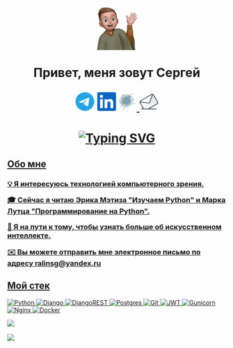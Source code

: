 <h1 align="center"><a href="https://github.com/ralinsg"><img src="https://raw.githubusercontent.com/ralinsg/ralinsg/6f6bf5db7935a265cdbe171a6178ca35fb706b39/swg/ralinsg.svg" height="100"/></a> <p>Привет, меня зовут Сергей<p> <a href="https://t.me/Ralinsg" ><img src="https://raw.githubusercontent.com/ralinsg/ralinsg/6f6bf5db7935a265cdbe171a6178ca35fb706b39/swg/telegramm.svg" height="43"/></a> <a href="https://www.linkedin.com/in/ralinsg"><img src="https://raw.githubusercontent.com/ralinsg/ralinsg/6f6bf5db7935a265cdbe171a6178ca35fb706b39/swg/linkedin.svg" height="43"/></a> <a href="https://career.habr.com/ralinsg"><img src="https://raw.githubusercontent.com/ralinsg/ralinsg/c852bff140714af01d7ab4e76a45afc289d73a33/swg/habr_career(logo).svg" height="43"/a> <a href="mailto:ralinsg@yandex.ru"><img src="https://raw.githubusercontent.com/ralinsg/ralinsg/2d5c9eb7a47fa8d618265255a8512fffb57999cf/swg/mail.svg" height="43"/a><p> </h1>



<h1 align="center"><a href="https://git.io/typing-svg"><img src="https://readme-typing-svg.demolab.com?font=Fira+Code&pause=1000&color=688A95&center=%D0%B8%D1%81%D1%82%D0%B8%D0%BD%D0%BD%D1%8B%D0%B9&vCenter=%D0%B8%D1%81%D1%82%D0%B8%D0%BD%D0%BD%D1%8B%D0%B9&width=435&lines=Python-%D1%80%D0%B0%D0%B7%D1%80%D0%B0%D0%B1%D0%BE%D1%82%D1%87%D0%B8%D0%BA+(backend)" alt="Typing SVG" /> </h1>
<h2>Обо мне</h2>
<h3>
💡 Я интересуюсь технологией компьютерного зрения.<p>
<p>🎓 Сейчас я читаю Эрика Мэтиза "Изучаем Python" и Марка Лутца "Программирование на Python".<p>
🌱 Я на пути к тому, чтобы узнать больше об искусственном интеллекте.<p>
✉️ Вы можете отправить мне электронное письмо по адресу ralinsg@yandex.ru

</h3>
<h2>Мой стек</h2>

![Python](https://img.shields.io/badge/python-3670A0?style=for-the-badge&logo=python&logoColor=ffdd54) ![Django](https://img.shields.io/badge/django-%23092E20.svg?style=for-the-badge&logo=django&logoColor=white) ![DjangoREST](https://img.shields.io/badge/DJANGO-REST-ff1709?style=for-the-badge&logo=django&logoColor=white&color=ff1709&labelColor=gray) ![Postgres](https://img.shields.io/badge/postgres-%23316192.svg?style=for-the-badge&logo=postgresql&logoColor=white) ![Git](https://img.shields.io/badge/git-%23F05033.svg?style=for-the-badge&logo=git&logoColor=white) ![JWT](https://img.shields.io/badge/JWT-black?style=for-the-badge&logo=JSON%20web%20tokens) ![Gunicorn](https://img.shields.io/badge/gunicorn-%298729.svg?style=for-the-badge&logo=gunicorn&logoColor=white) ![Nginx](https://img.shields.io/badge/nginx-%23009639.svg?style=for-the-badge&logo=nginx&logoColor=white) ![Docker](https://img.shields.io/badge/docker-%230db7ed.svg?style=for-the-badge&logo=docker&logoColor=white)

![](http://github-profile-summary-cards.vercel.app/api/cards/profile-details?username=ralinsg&theme=zenburn)

  ![](https://komarev.com/ghpvc/?username=ralinsg&color=green)
